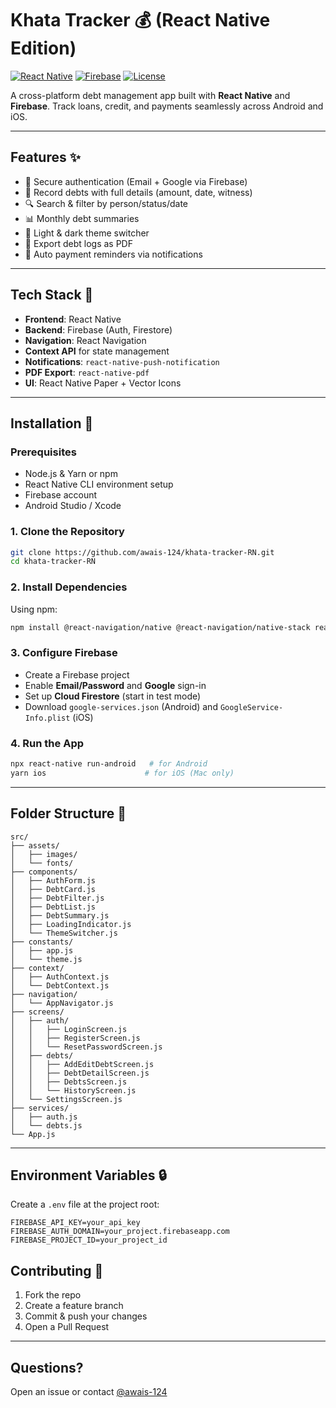 # Khata Tracker 💰 (React Native Edition)

[![React Native](https://img.shields.io/badge/React--Native-0.73-blue)](https://reactnative.dev)
[![Firebase](https://img.shields.io/badge/Firebase-11.0-orange)](https://firebase.google.com)
[![License](https://img.shields.io/badge/License-MIT-green)](LICENSE)

A cross-platform debt management app built with **React Native** and **Firebase**. Track loans, credit, and payments seamlessly across Android and iOS.

---

## Features ✨

* 🔐 Secure authentication (Email + Google via Firebase)
* 📝 Record debts with full details (amount, date, witness)
* 🔍 Search & filter by person/status/date
* 📊 Monthly debt summaries
* 🎨 Light & dark theme switcher
* 📄 Export debt logs as PDF
* 🔔 Auto payment reminders via notifications

---

## Tech Stack 💪

* **Frontend**: React Native
* **Backend**: Firebase (Auth, Firestore)
* **Navigation**: React Navigation
* **Context API** for state management
* **Notifications**: `react-native-push-notification`
* **PDF Export**: `react-native-pdf`
* **UI**: React Native Paper + Vector Icons

---

## Installation 🚀

### Prerequisites

* Node.js & Yarn or npm
* React Native CLI environment setup
* Firebase account
* Android Studio / Xcode

### 1. Clone the Repository

```bash
git clone https://github.com/awais-124/khata-tracker-RN.git
cd khata-tracker-RN
```

### 2. Install Dependencies

Using npm:

```bash
npm install @react-navigation/native @react-navigation/native-stack react-native-screens react-native-safe-area-context firebase @react-native-firebase/app @react-native-firebase/auth @react-native-firebase/firestore react-native-pdf react-native-vector-icons react-native-paper
```

### 3. Configure Firebase

* Create a Firebase project
* Enable **Email/Password** and **Google** sign-in
* Set up **Cloud Firestore** (start in test mode)
* Download `google-services.json` (Android) and `GoogleService-Info.plist` (iOS)


### 4. Run the App

```bash
npx react-native run-android   # for Android
yarn ios                      # for iOS (Mac only)
```

---

## Folder Structure 📂

```
src/
├── assets/
│   ├── images/
│   └── fonts/
├── components/
│   ├── AuthForm.js
│   ├── DebtCard.js
│   ├── DebtFilter.js
│   ├── DebtList.js
│   ├── DebtSummary.js
│   ├── LoadingIndicator.js
│   └── ThemeSwitcher.js
├── constants/
│   ├── app.js
│   └── theme.js
├── context/
│   ├── AuthContext.js
│   └── DebtContext.js
├── navigation/
│   └── AppNavigator.js
├── screens/
│   ├── auth/
│   │   ├── LoginScreen.js
│   │   ├── RegisterScreen.js
│   │   └── ResetPasswordScreen.js
│   ├── debts/
│   │   ├── AddEditDebtScreen.js
│   │   ├── DebtDetailScreen.js
│   │   ├── DebtsScreen.js
│   │   └── HistoryScreen.js
│   └── SettingsScreen.js
├── services/
│   ├── auth.js
│   └── debts.js
└── App.js
```

---

## Environment Variables 🔒

Create a `.env` file at the project root:

```env
FIREBASE_API_KEY=your_api_key
FIREBASE_AUTH_DOMAIN=your_project.firebaseapp.com
FIREBASE_PROJECT_ID=your_project_id
```


## Contributing 🤝

1. Fork the repo
2. Create a feature branch
3. Commit & push your changes
4. Open a Pull Request

---


## Questions?

Open an issue or contact [@awais-124](https://github.com/awais-124)
